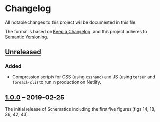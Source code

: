 # Changelog

All notable changes to this project will be documented in this file.

The format is based on [Keep a Changelog](https://keepachangelog.com/en/1.0.0/),
and this project adheres to [Semantic Versioning](https://semver.org/spec/v2.0.0.html).

## [Unreleased]

### Added

* Compression scripts for CSS (using `cssnano`) and JS (using `terser` and `foreach-cli`) to run in production on Netlify.

## [1.0.0] – 2019-02-25

The initial release of Schematics including the first five figures (figs 14, 18, 36, 42, 43).

[Unreleased]: https://github.com/elisehein/schematics/compare/1.0.0...staging
[1.0.0]: https://github.com/elisehein/schematics/compare/c8aa7d3e4fe78a3df0a3add04f7ba1d121b7a38e...1.0.0

